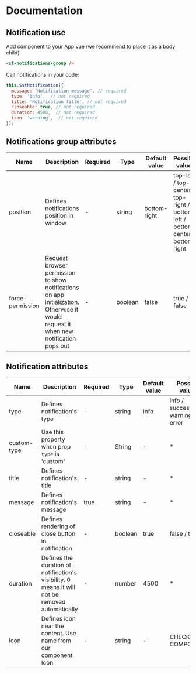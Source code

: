 # Documentation

## Notification use

Add component to your App.vue (we recommend to place it as a body child)

```html
<st-notifications-group />
```

Call notifications in your code:

```javascript
this.$stNotification({
  message: 'Notification message', // required
  type: 'info',  // not required
  title: 'Notification title', // not required
  closeable: true, // not required
  duration: 4500,  // not required
  icon: 'warning',  // not required
});
```

## Notifications group attributes

| Name | Description | Required | Type | Default value | Possible values |
| --- | --- | --- | --- | --- | --- |
| position | Defines notifications position in window | - | string | bottom-right | top-left / top-center / top-right / bottom-left / bottom-center / bottom-right |
| force-permission | Request browser permission to show notifications on app initialization. Otherwise it would request it when new notification pops out | - | boolean | false | true / false |


## Notification attributes

| Name | Description | Required | Type | Default value | Possible values |
| --- | --- | --- | --- | --- | --- |
| type | Defines notification's type | - | string | info | info / success / warning / error |
| custom-type | Use this property when prop `type` is 'custom' | - | String | - | * |
| title | Defines notification's title | - | string | - | * |
| message | Defines notification's message | true | string | - | * |
| closeable | Defines rendering of close button in notification | - | boolean | true | false / true |
| duration | Defines the duration of notification's visibility. 0 means it will not be removed automatically  | - | number | 4500 | * |
| icon | Defines icon near the content. Use name from our component Icon  | - | string | - | CHECK ICON COMPONENT |
